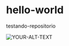# hello-world

testando-repositorio

<picture>
 <source media="(prefers-color-scheme: dark)" srcset="https://github.com/settings/appearance">
 <source media="(prefers-color-scheme: light)" srcset="https://github.com/settings/appearance">
 <img alt="YOUR-ALT-TEXT" src="https://github.com/settings/appearance">
</picture>
